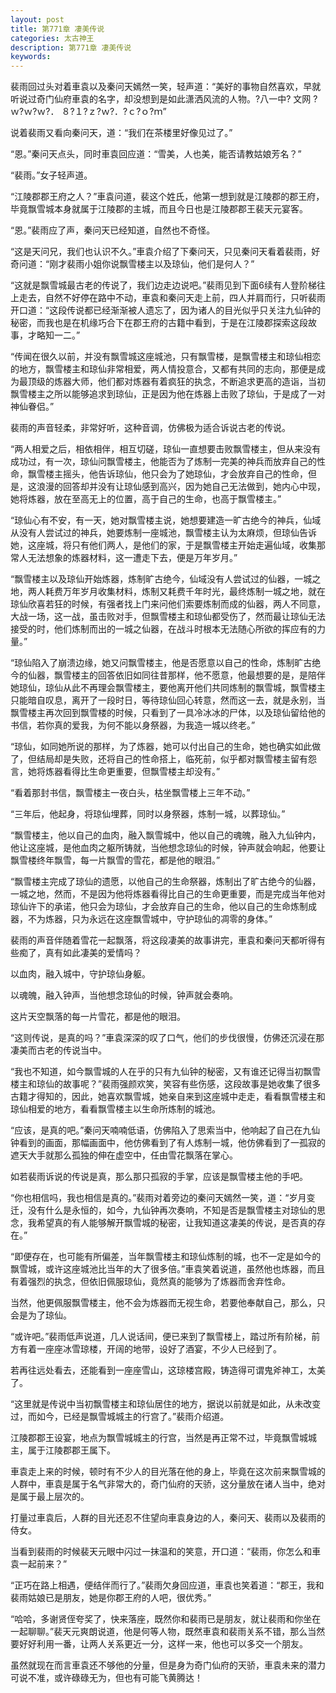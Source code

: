```yaml
---
layout: post
title: 第771章 凄美传说
categories: 太古神王
description: 第771章 凄美传说
keywords:
---
```


裴雨回过头对着車袁以及秦问天嫣然一笑，轻声道：“美好的事物自然喜欢，早就听说过奇门仙府車袁的名字，却没想到是如此潇洒风流的人物。?八一中? 文网  ? ｗ?ｗ?ｗ?． ８?１?ｚ?ｗ?．?ｃ?ｏ?ｍ”

说着裴雨又看向秦问天，道：“我们在茶楼里好像见过了。”

“恩。”秦问天点头，同时車袁回应道：“雪美，人也美，能否请教姑娘芳名？”

“裴雨。”女子轻声道。

“江陵郡郡王府之人？”車袁问道，裴这个姓氏，他第一想到就是江陵郡的郡王府，毕竟飘雪城本身就属于江陵郡的主城，而且今日也是江陵郡郡王裴天元宴客。

“恩。”裴雨应了声，秦问天已经知道，自然也不奇怪。

“这是天问兄，我们也认识不久。”車袁介绍了下秦问天，只见秦问天看着裴雨，好奇问道：“刚才裴雨小姐你说飘雪楼主以及琼仙，他们是何人？”

“这就是飘雪城最古老的传说了，我们边走边说吧。”裴雨见到下面6续有人登阶梯往上走去，自然不好停在路中不动，車袁和秦问天走上前，四人并肩而行，只听裴雨开口道：“这段传说都已经渐渐被人遗忘了，因为诸人的目光似乎只关注九仙钟的秘密，而我也是在机缘巧合下在郡王府的古籍中看到，于是在江陵郡探索这段故事，才略知一二。”

“传闻在很久以前，并没有飘雪城这座城池，只有飘雪楼，是飘雪楼主和琼仙相恋的地方，飘雪楼主和琼仙非常相爱，两人情投意合，又都有共同的志向，那便是成为最顶级的炼器大师，他们都对炼器有着疯狂的执念，不断追求更高的造诣，当初飘雪楼主之所以能够追求到琼仙，正是因为他在炼器上击败了琼仙，于是成了一对神仙眷侣。”

裴雨的声音轻柔，非常好听，这种音调，仿佛极为适合诉说古老的传说。

“两人相爱之后，相依相伴，相互切磋，琼仙一直想要击败飘雪楼主，但从来没有成功过，有一次，琼仙问飘雪楼主，他能否为了炼制一完美的神兵而放弃自己的性命，飘雪楼主摇头，他告诉琼仙，他只会为了她琼仙，才会放弃自己的性命，但是，这浪漫的回答却并没有让琼仙感到高兴，因为她自己无法做到，她内心中现，她将炼器，放在至高无上的位置，高于自己的生命，也高于飘雪楼主。”

“琼仙心有不安，有一天，她对飘雪楼主说，她想要建造一旷古绝今的神兵，仙域从没有人尝试过的神兵，她要炼制一座城池，飘雪楼主认为太麻烦，但琼仙告诉她，这座城，将只有他们两人，是他们的家，于是飘雪楼主开始走遍仙域，收集那常人无法想象的炼器材料，这一遭走下去，便是万年岁月。”

“飘雪楼主以及琼仙开始炼器，炼制旷古绝今，仙域没有人尝试过的仙器，一城之地，两人耗费万年岁月收集材料，炼制又耗费千年时光，最终炼制一城之地，就在琼仙欣喜若狂的时候，有强者找上门来问他们索要炼制而成的仙器，两人不同意，大战一场，这一战，虽击败对手，但飘雪楼主和琼仙都受伤了，然而最让琼仙无法接受的时，他们炼制而出的一城之仙器，在战斗时根本无法随心所欲的挥应有的力量。”

“琼仙陷入了崩溃边缘，她又问飘雪楼主，他是否愿意以自己的性命，炼制旷古绝今的仙器，飘雪楼主的回答依旧如同往昔那样，他不愿意，他最想要的是，是陪伴她琼仙，琼仙从此不再理会飘雪楼主，要他离开他们共同炼制的飘雪城，飘雪楼主只能暗自叹息，离开了一段时日，等待琼仙回心转意，然而这一去，就是永别，当飘雪楼主再次回到飘雪楼的时候，只看到了一具冷冰冰的尸体，以及琼仙留给他的书信，若你真的爱我，为何不能以身祭器，为我造一城以终老。”

“琼仙，如同她所说的那样，为了炼器，她可以付出自己的生命，她也确实如此做了，但结局却是失败，还将自己的性命搭上，临死前，似乎都对飘雪楼主留有怨言，她将炼器看得比生命更重要，但飘雪楼主却没有。”

“看着那封书信，飘雪楼主一夜白头，枯坐飘雪楼上三年不动。”

“三年后，他起身，将琼仙埋葬，同时以身祭器，炼制一城，以葬琼仙。”

“飘雪楼主，他以自己的血肉，融入飘雪城中，他以自己的魂魄，融入九仙钟内，他让这座城，是他血肉之躯所铸就，当他想念琼仙的时候，钟声就会响起，他要让飘雪楼终年飘雪，每一片飘雪的雪花，都是他的眼泪。”

“飘雪楼主完成了琼仙的遗愿，以他自己的生命祭器，炼制出了旷古绝今的仙器，一城之地，然而，不是因为他将炼器看得比自己的生命更重要，而是完成当年他对琼仙许下的承诺，他只会为琼仙，才会放弃自己的生命，他以自己的生命炼制成器，不为炼器，只为永远在这座飘雪城中，守护琼仙的凋零的身体。”

裴雨的声音伴随着雪花一起飘落，将这段凄美的故事讲完，車袁和秦问天都听得有些痴了，真有如此凄美的爱情吗？

以血肉，融入城中，守护琼仙身躯。

以魂魄，融入钟声，当他想念琼仙的时候，钟声就会奏响。

这片天空飘落的每一片雪花，都是他的眼泪。

“这则传说，是真的吗？”車袁深深的叹了口气，他们的步伐很慢，仿佛还沉浸在那凄美而古老的传说当中。

“我也不知道，如今飘雪城的人在乎的只有九仙钟的秘密，又有谁还记得当初飘雪楼主和琼仙的故事呢？”裴雨强颜欢笑，笑容有些伤感，这段故事是她收集了很多古籍才得知的，因此，她喜欢飘雪城，她亲自来到这座城中走走，看看飘雪楼主和琼仙相爱的地方，看看飘雪楼主以生命所炼制的城池。

“应该，是真的吧。”秦问天喃喃低语，仿佛陷入了思索当中，他响起了自己在九仙钟看到的画面，那幅画面中，他仿佛看到了有人炼制一城，他仿佛看到了一孤寂的遮天大手就那么孤独的伸在虚空中，任由雪花飘落在掌心。

如若裴雨诉说的传说是真，那么那只孤寂的手掌，应该是飘雪楼主他的手吧。

“你也相信吗，我也相信是真的。”裴雨对着旁边的秦问天嫣然一笑，道：“岁月变迁，没有什么是永恒的，如今，九仙钟再次奏响，不知是否是飘雪楼主对琼仙的思念，我希望真的有人能够解开飘雪城的秘密，让我知道这凄美的传说，是否真的存在。”

“即便存在，也可能有所偏差，当年飘雪楼主和琼仙炼制的城，也不一定是如今的飘雪城，或许这座城池比当年的大了很多倍。”車袁笑着说道，虽然他也炼器，而且有着强烈的执念，但依旧佩服琼仙，竟然真的能够为了炼器而舍弃性命。

当然，他更佩服飘雪楼主，他不会为炼器而无视生命，若要他奉献自己，那么，只会是为了琼仙。

“或许吧。”裴雨低声说道，几人说话间，便已来到了飘雪楼上，踏过所有阶梯，前方有着一座座冰雪琼楼，开阔的地带，设好了酒宴，不少人已经到了。

若再往远处看去，还能看到一座座雪山，这琼楼宫殿，铸造得可谓鬼斧神工，太美了。

“这里就是传说中当初飘雪楼主和琼仙居住的地方，据说以前就是如此，从未改变过，而如今，已经是飘雪城城主的行宫了。”裴雨介绍道。

江陵郡郡王设宴，地点为飘雪城城主的行宫，当然是再正常不过，毕竟飘雪城城主，属于江陵郡郡王属下。

車袁走上来的时候，顿时有不少人的目光落在他的身上，毕竟在这次前来飘雪城的人群中，車袁是属于名气非常大的，奇门仙府的天骄，这分量放在诸人当中，绝对是属于最上层次的。

打量过車袁后，人群的目光还忍不住望向車袁身边的人，秦问天、裴雨以及裴雨的侍女。

当看到裴雨的时候裴天元眼中闪过一抹温和的笑意，开口道：“裴雨，你怎么和車袁一起前来？”

“正巧在路上相遇，便结伴而行了。”裴雨欠身回应道，車袁也笑着道：“郡王，我和裴雨姑娘已是朋友，她是你郡王府的人吧，很优秀。”

“哈哈，多谢贤侄夸奖了，快来落座，既然你和裴雨已是朋友，就让裴雨和你坐在一起聊聊。”裴天元爽朗说道，他是何等人物，既然車袁和裴雨关系不错，那么当然要好好利用一番，让两人关系更近一分，这样一来，他也可以多交一个朋友。

虽然就现在而言車袁还不够他的分量，但是身为奇门仙府的天骄，車袁未来的潜力可说不准，或许碌碌无为，但也有可能飞黄腾达！

